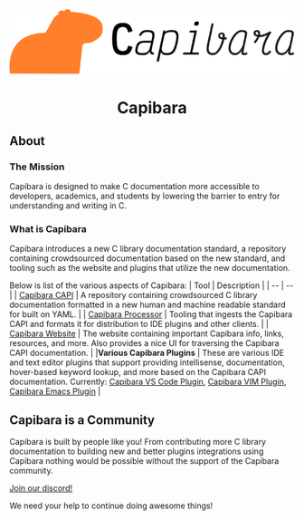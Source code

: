 <div align="center">

<picture>
  <source media="(prefers-color-scheme: dark)" srcset="https://github.com/Capibara-Tools/website/blob/main/clientapp/src/resources/capibara-logo-white-text.svg">
  <img alt="Capibara logo" src="https://raw.githubusercontent.com/Capibara-Tools/website/main/clientapp/src/resources/capibara-logo.svg">
</picture>
<h1>Capibara</h1>
</div>

## About
### The Mission
Capibara is designed to make C documentation more accessible to developers, academics, and students by lowering the barrier to entry for understanding and writing in C.

### What is Capibara
Capibara introduces a new C library documentation standard, a repository containing crowdsourced documentation based on the new standard, and tooling such as the website and plugins that utilize the new documentation.

Below is list of the various aspects of Capibara:
| Tool | Description |
| -- | -- |
| [Capibara CAPI](https://github.com/Capibara-Tools/capi) | A repository containing crowdsourced C library documentation formatted in a new human and machine readable standard for  built on YAML. |
| [Capibara Processor](https://github.com/Capibara-Tools/capibara-processor) | Tooling that ingests the Capibara CAPI and formats it for distribution to IDE plugins and other clients. |
| [Capibara Website](https://github.com/Capibara-Tools/website) | The website containing important Capibara info, links, resources, and more. Also provides a nice UI for traversing the Capibara CAPI documentation. |
|**Various Capibara Plugins** | These are various IDE and text editor plugins that support providing intellisense, documentation, hover-based keyword lookup, and more based on the Capibara CAPI documentation. Currently: [Capibara VS Code Plugin](https://github.com/Capibara-Tools/capibara-vs-code), [Capibara VIM Plugin](https://github.com/Capibara-Tools/capibara-vim), [Capibara Emacs Plugin](https://github.com/Capibara-Tools/capibara-vim) |

## Capibara is a Community
Capibara is built by people like you! From contributing more C library documentation to building new and better plugins integrations using Capibara nothing would be possible without the support of the Capibara community.

[Join our discord!](https://discord.gg/XwNUMMY4b2)

We need your help to continue doing awesome things!
<!--

**Here are some ideas to get you started:**

🙋‍♀️ A short introduction - what is your organization all about?
🌈 Contribution guidelines - how can the community get involved?
👩‍💻 Useful resources - where can the community find your docs? Is there anything else the community should know?
🍿 Fun facts - what does your team eat for breakfast?
🧙 Remember, you can do mighty things with the power of [Markdown](https://docs.github.com/github/writing-on-github/getting-started-with-writing-and-formatting-on-github/basic-writing-and-formatting-syntax)
-->
